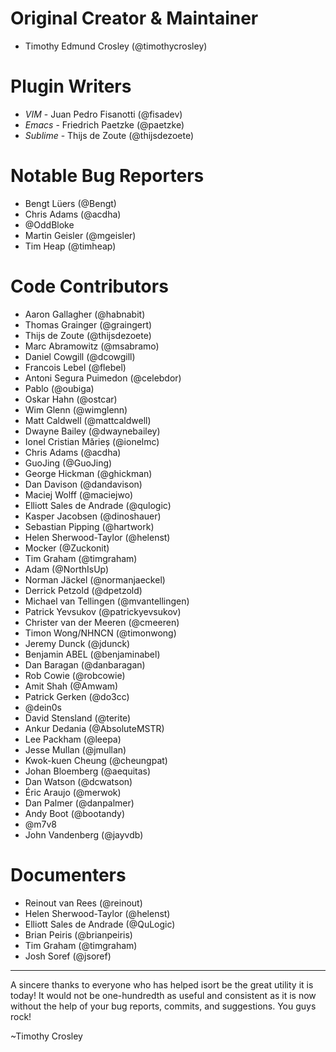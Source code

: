 Original Creator & Maintainer
===================
- Timothy Edmund Crosley (@timothycrosley)

Plugin Writers
===================
- *VIM* - Juan Pedro Fisanotti (@fisadev)
- *Emacs* - Friedrich Paetzke (@paetzke)
- *Sublime* - Thijs de Zoute (@thijsdezoete)

Notable Bug Reporters
===================
- Bengt Lüers (@Bengt)
- Chris Adams (@acdha)
- @OddBloke
- Martin Geisler (@mgeisler)
- Tim Heap (@timheap)

Code Contributors
===================
- Aaron Gallagher (@habnabit)
- Thomas Grainger (@graingert)
- Thijs de Zoute (@thijsdezoete)
- Marc Abramowitz (@msabramo)
- Daniel Cowgill (@dcowgill)
- Francois Lebel (@flebel)
- Antoni Segura Puimedon (@celebdor)
- Pablo (@oubiga)
- Oskar Hahn (@ostcar)
- Wim Glenn (@wimglenn)
- Matt Caldwell (@mattcaldwell)
- Dwayne Bailey (@dwaynebailey)
- Ionel Cristian Mărieș (@ionelmc)
- Chris Adams (@acdha)
- GuoJing (@GuoJing)
- George Hickman (@ghickman)
- Dan Davison (@dandavison)
- Maciej Wolff (@maciejwo)
- Elliott Sales de Andrade (@qulogic)
- Kasper Jacobsen (@dinoshauer)
- Sebastian Pipping (@hartwork)
- Helen Sherwood-Taylor (@helenst)
- Mocker (@Zuckonit)
- Tim Graham (@timgraham)
- Adam (@NorthIsUp)
- Norman Jäckel (@normanjaeckel)
- Derrick Petzold (@dpetzold)
- Michael van Tellingen (@mvantellingen)
- Patrick Yevsukov (@patrickyevsukov)
- Christer van der Meeren (@cmeeren)
- Timon Wong/NHNCN (@timonwong)
- Jeremy Dunck (@jdunck)
- Benjamin ABEL (@benjaminabel)
- Dan Baragan (@danbaragan)
- Rob Cowie (@robcowie)
- Amit Shah (@Amwam)
- Patrick Gerken (@do3cc)
- @dein0s
- David Stensland (@terite)
- Ankur Dedania (@AbsoluteMSTR)
- Lee Packham (@leepa)
- Jesse Mullan (@jmullan)
- Kwok-kuen Cheung (@cheungpat)
- Johan Bloemberg (@aequitas)
- Dan Watson (@dcwatson)
- Éric Araujo (@merwok)
- Dan Palmer (@danpalmer)
- Andy Boot (@bootandy)
- @m7v8
- John Vandenberg (@jayvdb)

Documenters
===================
- Reinout van Rees (@reinout)
- Helen Sherwood-Taylor (@helenst)
- Elliott Sales de Andrade (@QuLogic)
- Brian Peiris (@brianpeiris)
- Tim Graham (@timgraham)
- Josh Soref (@jsoref)

--------------------------------------------

A sincere thanks to everyone who has helped isort be the great utility it is today!
It would not be one-hundredth as useful and consistent as it is now without the help of your bug reports,
commits, and suggestions. You guys rock!

~Timothy Crosley
